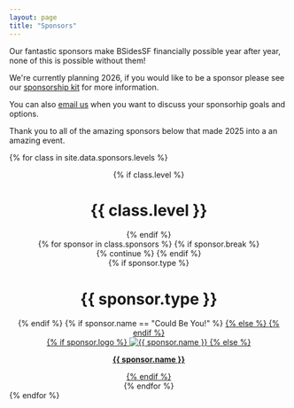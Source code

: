 ```yaml
---
layout: page
title: "Sponsors"
---
```


Our fantastic sponsors make BSidesSF financially possible year after year, 
none of this is possible without them!

We're currently planning 2026, if you would like to be a sponsor please 
see our [sponsorship kit](/sponsors/kit) for more
information.

You can also [email us](mailto:sponsors@bsidessf.org) when you want to discuss your
sponsorhip goals and options.

Thank you to all of the amazing sponsors below that made 2025 into a an amazing
event.


{% for class in site.data.sponsors.levels %}

  <div style="text-align: center;" class="sponsors {{ class.class }}">
    {% if class.level %}
      <h1>{{ class.level }}</h1>
    {% endif %}
    <div class="row">
      {% for sponsor in class.sponsors %}
        {% if sponsor.break %}
          </div><div class="row">
          {% continue %}
        {% endif %}
        <div class="column">
          {% if sponsor.type %}
            <h1 class="sponsors">{{ sponsor.type }}</h1>
          {% endif %}
          {% if sponsor.name == "Could Be You!" %}
            <a href="{{ site.data.sponsors.sponsorship_kit_url }}" target="_blank">
          {% else %}
            <a href="{{ sponsor.href }}" target="_blank">
          {% endif %}
            <div class="imgdiv">
              {% if sponsor.logo %}
                <img src="{{ site.url }}{{baseurl}}{{ sponsor.logo }}" alt="{{ sponsor.name }}" title="{% if sponsor.text %}{{ sponsor.text }}{% else %}{{ sponsor.name }}{% endif %}" />
              {% else %}
                <p><strong>{{ sponsor.name }}</strong></p>
              {% endif %}
            </div>
          </a>
        </div>
      {% endfor %}
    </div>
  </div>
{% endfor %}
